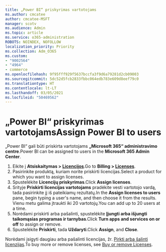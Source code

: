```yaml
---
title: „Power BI“ priskyrimas vartotojams
ms.author: cmcatee
author: cmcatee-MSFT
manager: scotv
ms.audience: Admin
ms.topic: article
ms.service: o365-administration
ROBOTS: NOINDEX, NOFOLLOW
localization_priority: Priority
ms.collection: Adm_O365
ms.custom:
- "9002564"
- "4964"
- commerce
ms.openlocfilehash: 9f95fff929f5637bccfa3f9d6a79281d2cb09003
ms.sourcegitcommit: 5dc52d5fcb2833fbbc064edb783e609d8eef79c0
ms.translationtype: HT
ms.contentlocale: lt-LT
ms.lasthandoff: 03/05/2021
ms.locfileid: "50469562"
---
```

# <a name="assign-power-bi-to-users"></a><span data-ttu-id="2542d-102">„Power BI“ priskyrimas vartotojams</span><span class="sxs-lookup"><span data-stu-id="2542d-102">Assign Power BI to users</span></span>

<span data-ttu-id="2542d-103">„Power BI“ gali būti priskirta vartotojams **„Microsoft 365“ administravimo centre**.</span><span class="sxs-lookup"><span data-stu-id="2542d-103">Power BI can be assigned to users in the **Microsoft 365 Admin Center**.</span></span>  

1. <span data-ttu-id="2542d-104">Eikite į **Atsiskaitymas > [Licencijos](https://go.microsoft.com/fwlink/p/?linkid=842264)**.</span><span class="sxs-lookup"><span data-stu-id="2542d-104">Go to **Billing > [Licenses](https://go.microsoft.com/fwlink/p/?linkid=842264)**.</span></span>
2. <span data-ttu-id="2542d-105">Pasirinkite produktą, kuriam norite priskirti licencijas.</span><span class="sxs-lookup"><span data-stu-id="2542d-105">Select a product for which you want to assign licenses.</span></span>
3. <span data-ttu-id="2542d-106">Spustelėkite **Licencijų priskyrimas**.</span><span class="sxs-lookup"><span data-stu-id="2542d-106">Click **Assign licenses**.</span></span>
4. <span data-ttu-id="2542d-107">Srityje **Priskirti licencijas vartotojams** pradėkite vesti vartotojo vardą, tada pasirinkite jį iš pateikiamų rezultatų.</span><span class="sxs-lookup"><span data-stu-id="2542d-107">In the **Assign licenses to users** pane, begin typing a user's name, and then choose it from the results.</span></span> <span data-ttu-id="2542d-108">Vienu metu galima įtraukti iki 20 vartotojų.</span><span class="sxs-lookup"><span data-stu-id="2542d-108">You can add up to 20 users at a time.</span></span>
5. <span data-ttu-id="2542d-109">Norėdami priskirti arba pašalinti, spustelėkite **Įjungti arba išjungti taikomąsias programas ir tarnybas**.</span><span class="sxs-lookup"><span data-stu-id="2542d-109">Click **Turn apps and services on or off** to assign or remove.</span></span>
6. <span data-ttu-id="2542d-110">Spustelėkite **Priskirti**, tada **Uždaryti**.</span><span class="sxs-lookup"><span data-stu-id="2542d-110">Click **Assign**, and **Close**.</span></span>

<span data-ttu-id="2542d-111">Norėdami įsigyti daugiau arba pašalinti licencijas, žr. [Pirkti arba šalinti licenzijas](https://docs.microsoft.com/microsoft-365/commerce/licenses/buy-licenses#buy-or-remove-licenses-for-your-business-subscription).</span><span class="sxs-lookup"><span data-stu-id="2542d-111">To buy more or remove licenses, see [Buy or remove Licenses](https://docs.microsoft.com/microsoft-365/commerce/licenses/buy-licenses#buy-or-remove-licenses-for-your-business-subscription).</span></span>